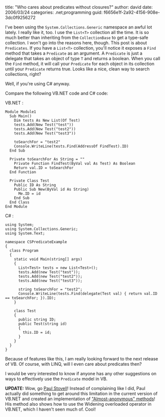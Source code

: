 
title: "Who cares about predicates without closures?"
author: david
date: 2006/03/24
categories: .net;programming
guid: f6656e1f-2a92-4156-908e-3dc0f9256272

I've been using the `System.Collections.Generic` namespace an awful lot lately. I really like it, too. I use the `List<T>` collection all the time. It is so much better than inheriting from the `CollectionBase` to get a type-safe collection. I won't go into the reasons here, though. This post is about `Predicates`. If you have a `List<T>` collection, you'll notice it exposes a `Find` method that takes a `Predicate` as an argument. A `Predicate` is just a delegate that takes an object of type `T` and returns a boolean. When you call the `Find` method, it will call your `Predicate` for each object in its collection until your `Predicate` returns true. Looks like a nice, clean way to search collections, right?

Well, if you're using C# anyway.

Compare the following VB.NET code and C# code:

VB.NET :

    Module Module1
      Sub Main()
        Dim tests As New List(Of Test)
        tests.Add(New Test("test"))
        tests.Add(New Test("test2"))
        tests.Add(New Test("test3"))

        toSearchFor = "test2"
        Console.WriteLine(tests.Find(AddressOf FindTest).ID)
      End Sub

      Private toSearchFor As String = ""
        Private Function FindTest(ByVal val As Test) As Boolean
        Return val.ID = toSearchFor
      End Function

      Private Class Test
        Public ID As String
        Public Sub New(ByVal id As String)
          Me.ID = id
        End Sub
      End Class
    End Module

C# :

    using System;
    using System.Collections.Generic;
    using System.Text;

    namespace CSPredicateExample
    {
      class Program
      {
        static void Main(string[] args)
        {
          List<Test> tests = new List<Test>();
          tests.Add(new Test("test"));
          tests.Add(new Test("test2"));
          tests.Add(new Test("test3"));

          string toSearchFor = "test2";
          Console.WriteLine(tests.Find(delegate(Test val) { return val.ID == toSearchFor; }).ID);
        }

        class Test
        {
          public string ID;
          public Test(string id)
          {
            this.ID = id;
          }
        }
      }
    }

Because of features like this, I am really looking forward to the next release of VB. Of course, with LINQ, will I even care about predicates then?

I would be very interested to know if anyone has any other suggestions on ways to effectively use the `Predicate` model in VB.

**UPDATE:** Wow, go [Paul Stovell](http://paulstovell.net/)! Instead of complaining like I did, Paul actually did something to get around this limitation in the current version of VB.NET and created an implementation of ["Almost-anonymous" methods](http://www.paulstovell.net/blog/index.php/almost-anonymous-methods-in-visual-basic-net/)! His method also shows how to use the Widening overloaded operator in VB.NET, which I haven't seen much of. Cool!

